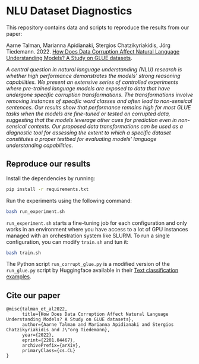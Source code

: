 # NLU Dataset Diagnostics

This repository contains data and scripts to reproduce the results from our paper:

Aarne Talman, Marianna Apidianaki, Stergios Chatzikyriakidis, Jörg Tiedemann. 2022. [How Does Data Corruption Affect Natural Language Understanding Models? A Study on GLUE datasets](https://arxiv.org/abs/2201.04467).


*A central question in natural language understanding (NLU) research is whether high performance demonstrates the models' strong reasoning capabilities. We present an extensive series of controlled experiments where pre-trained language models are exposed to data that have undergone specific corruption transformations. The transformations involve removing instances of specific word classes and often lead to non-sensical sentences. Our results show that performance remains high for most GLUE tasks when the models are fine-tuned or tested on corrupted data, suggesting that the models leverage other cues for prediction even in non-sensical contexts. Our proposed data transformations can be used as a diagnostic tool for assessing the extent to which a specific dataset constitutes a proper testbed for evaluating models' language understanding capabilities.*

## Reproduce our results
Install the dependencies by running:
```bash
pip install -r requirements.txt
```

Run the experiments using the following command:
```bash
bash run_experiment.sh
```

`run_experiment.sh` starts a fine-tuning job for each configuration and only works in an environment where you have access to a lot of GPU instances managed with an orchestration system like SLURM. To run a single configuration, you can modify `train.sh` and tun it:

```bash
bash train.sh
```

The Python script `run_corrupt_glue.py` is a modified version of the
`run_glue.py` script by Huggingface available in their [Text classification examples](https://github.com/huggingface/transformers/tree/master/examples/pytorch/text-classification).

## Cite our paper

```
@misc{talman_et_al2022,
      title={How Does Data Corruption Affect Natural Language Understanding Models? A Study on GLUE datasets}, 
      author={Aarne Talman and Marianna Apidianaki and Stergios Chatzikyriakidis and J\"org Tiedemann},
      year={2022},
      eprint={2201.04467},
      archivePrefix={arXiv},
      primaryClass={cs.CL}
}
```

